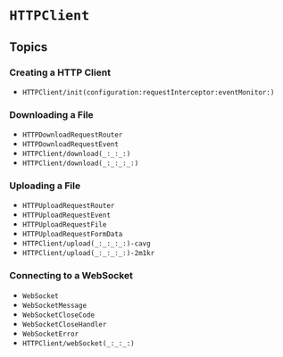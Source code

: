 # ``HTTPClient``

## Topics

### Creating a HTTP Client

- ``HTTPClient/init(configuration:requestInterceptor:eventMonitor:)``

### Downloading a File

- ``HTTPDownloadRequestRouter``
- ``HTTPDownloadRequestEvent``
- ``HTTPClient/download(_:_:_:)``
- ``HTTPClient/download(_:_:_:_:)``

### Uploading a File

- ``HTTPUploadRequestRouter``
- ``HTTPUploadRequestEvent``
- ``HTTPUploadRequestFile``
- ``HTTPUploadRequestFormData``
- ``HTTPClient/upload(_:_:_:_:)-cavg``
- ``HTTPClient/upload(_:_:_:_:)-2m1kr``

### Connecting to a WebSocket

- ``WebSocket``
- ``WebSocketMessage``
- ``WebSocketCloseCode``
- ``WebSocketCloseHandler``
- ``WebSocketError``
- ``HTTPClient/webSocket(_:_:_:)``
